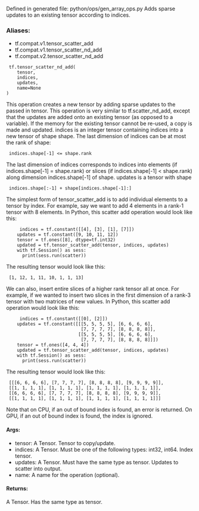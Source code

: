 Defined in generated file: python/ops/gen_array_ops.py
Adds sparse updates to an existing tensor according to indices.
### Aliases:
- tf.compat.v1.tensor_scatter_add
- tf.compat.v1.tensor_scatter_nd_add
- tf.compat.v2.tensor_scatter_nd_add

```
 tf.tensor_scatter_nd_add(
    tensor,
    indices,
    updates,
    name=None
)
```
This operation creates a new tensor by adding sparse updates to the passed in tensor. This operation is very similar to tf.scatter_nd_add, except that the updates are added onto an existing tensor (as opposed to a variable). If the memory for the existing tensor cannot be re-used, a copy is made and updated.
indices is an integer tensor containing indices into a new tensor of shape shape. The last dimension of indices can be at most the rank of shape:

```
 indices.shape[-1] <= shape.rank
```
The last dimension of indices corresponds to indices into elements (if indices.shape[-1] = shape.rank) or slices (if indices.shape[-1] < shape.rank) along dimension indices.shape[-1] of shape. updates is a tensor with shape

```
 indices.shape[:-1] + shape[indices.shape[-1]:]
```
The simplest form of tensor_scatter_add is to add individual elements to a tensor by index. For example, say we want to add 4 elements in a rank-1 tensor with 8 elements.
In Python, this scatter add operation would look like this:

```
     indices = tf.constant([[4], [3], [1], [7]])
    updates = tf.constant([9, 10, 11, 12])
    tensor = tf.ones([8], dtype=tf.int32)
    updated = tf.tensor_scatter_add(tensor, indices, updates)
    with tf.Session() as sess:
      print(sess.run(scatter))
```
The resulting tensor would look like this:

```
 [1, 12, 1, 11, 10, 1, 1, 13]
```
We can also, insert entire slices of a higher rank tensor all at once. For example, if we wanted to insert two slices in the first dimension of a rank-3 tensor with two matrices of new values.
In Python, this scatter add operation would look like this:

```
     indices = tf.constant([[0], [2]])
    updates = tf.constant([[[5, 5, 5, 5], [6, 6, 6, 6],
                            [7, 7, 7, 7], [8, 8, 8, 8]],
                           [[5, 5, 5, 5], [6, 6, 6, 6],
                            [7, 7, 7, 7], [8, 8, 8, 8]]])
    tensor = tf.ones([4, 4, 4])
    updated = tf.tensor_scatter_add(tensor, indices, updates)
    with tf.Session() as sess:
      print(sess.run(scatter))
```
The resulting tensor would look like this:

```
 [[[6, 6, 6, 6], [7, 7, 7, 7], [8, 8, 8, 8], [9, 9, 9, 9]],
 [[1, 1, 1, 1], [1, 1, 1, 1], [1, 1, 1, 1], [1, 1, 1, 1]],
 [[6, 6, 6, 6], [7, 7, 7, 7], [8, 8, 8, 8], [9, 9, 9, 9]],
 [[1, 1, 1, 1], [1, 1, 1, 1], [1, 1, 1, 1], [1, 1, 1, 1]]]
```
Note that on CPU, if an out of bound index is found, an error is returned. On GPU, if an out of bound index is found, the index is ignored.
#### Args:
- tensor: A Tensor. Tensor to copy/update.
- indices: A Tensor. Must be one of the following types: int32, int64. Index tensor.
- updates: A Tensor. Must have the same type as tensor. Updates to scatter into output.
- name: A name for the operation (optional).
#### Returns:
A Tensor. Has the same type as tensor.
